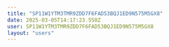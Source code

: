 ```yaml
---
title: "SP11W1YTM3TMR9ZDD7F6FAD53BQJ1ED9N575M5GX8"
date: 2025-03-05T14:17:23.558Z
user: SP11W1YTM3TMR9ZDD7F6FAD53BQJ1ED9N575M5GX8
layout: "users"
---
```

    